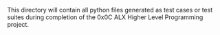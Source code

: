 This directory will contain all python files generated as test cases or test suites during completion of the 0x0C ALX Higher Level Programming project.